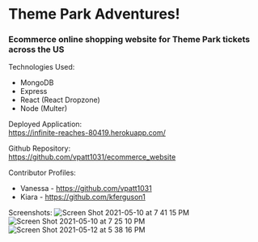 # Theme Park Adventures!

### Ecommerce online shopping website for Theme Park tickets across the US


Technologies Used:
* MongoDB
* Express
* React (React Dropzone)
* Node (Multer)

Deployed Application: <br>
https://infinite-reaches-80419.herokuapp.com/

Github Repository: <br>
https://github.com/vpatt1031/ecommerce_website

Contributor Profiles:
* Vanessa - https://github.com/vpatt1031
* Kiara - https://github.com/kferguson1 


Screenshots:
![Screen Shot 2021-05-10 at 7 41 15 PM](https://user-images.githubusercontent.com/66282427/117738070-2efff000-b1c9-11eb-8356-d8ffc3393254.png)
![Screen Shot 2021-05-10 at 7 25 10 PM](https://user-images.githubusercontent.com/66282427/117736404-7dab8b00-b1c5-11eb-8d98-9396646432dd.png)
![Screen Shot 2021-05-12 at 5 38 16 PM](https://user-images.githubusercontent.com/66282427/118047563-ee2ee500-b348-11eb-9036-689e08c9e579.png)
